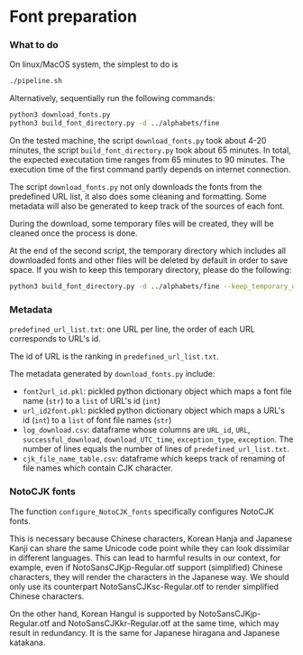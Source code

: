 # Font preparation

### What to do

On linux/MacOS system, the simplest to do is

```zsh
./pipeline.sh
```

Alternatively, sequentially run the following commands:

```zsh
python3 download_fonts.py
python3 build_font_directory.py -d ../alphabets/fine
```

On the tested machine, the script `download_fonts.py` took about 4-20 minutes, the script `build_font_directory.py` took about 65 minutes. In total, the expected executation time ranges from 65 minutes to 90 minutes. The execution time of the first command partly depends on internet connection. 

The script `download_fonts.py` not only downloads the fonts from the predefined URL list, it also does some cleaning and formatting. Some metadata will also be generated to keep track of the sources of each font. 

During the download, some temporary files will be created, they will be cleaned once the process is done. 

At the end of the second script, the temporary directory which includes all downloaded fonts and other files will be deleted by default in order to save space. If you wish to keep this temporary directory, please do the following:

```zsh
python3 build_font_directory.py -d ../alphabets/fine --keep_temporary_directory
```


### Metadata

`predefined_url_list.txt`: one URL per line, the order of each URL corresponds to URL's id.

The id of URL is the ranking in `predefined_url_list.txt`.

The metadata generated by `download_fonts.py` include:

* `font2url_id.pkl`: pickled python dictionary object which maps a font file name (`str`) to a `list` of URL's id (`int`)
* `url_id2font.pkl`: pickled python dictionary object which maps a URL's id (`int`) to a `list` of font file names (`str`)
* `log_download.csv`: dataframe whose columns are `URL_id`, `URL`, `successful_download`, `download_UTC_time`, `exception_type`, `exception`. The number of lines equals the number of lines of `predefined_url_list.txt`. 
* `cjk_file_name_table.csv`: dataframe which keeps track of renaming of file names which contain CJK character.


### NotoCJK fonts

The function `configure_NotoCJK_fonts` specifically configures NotoCJK fonts.

This is necessary because Chinese characters, Korean Hanja and Japanese Kanji can share the same Unicode code point while they can look dissimilar in different languages. This can lead to harmful results in our context, for example, even if NotoSansCJKjp-Regular.otf support (simplified) Chinese characters, they will render the characters in the Japanese way. We should only use its counterpart NotoSansCJKsc-Regular.otf to render simplified Chinese characters.

On the other hand, Korean Hangul is supported by NotoSansCJKjp-Regular.otf and NotoSansCJKkr-Regular.otf at the same time, which may result in redundancy. It is the same for Japanese hiragana and Japanese katakana. 




